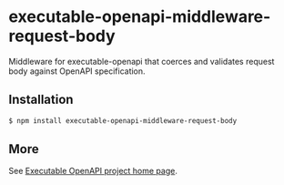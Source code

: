 # executable-openapi-middleware-request-body

Middleware for executable-openapi that coerces and validates request body against OpenAPI specification.


## Installation 

```bash 
$ npm install executable-openapi-middleware-request-body
```
    
## More

See [Executable OpenAPI project home page](https://github.com/alexstrat/executable-openapi).

